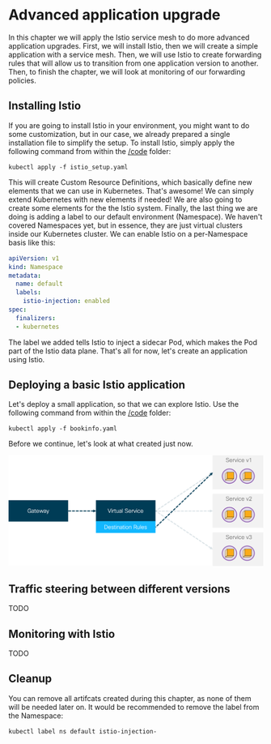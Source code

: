 # Advanced application upgrade
In this chapter we will apply the Istio service mesh to do more advanced application upgrades. First, we will install Istio, then we will create a simple application with a service mesh. Then, we will use Istio to create forwarding rules that will allow us to transition from one application version to another. Then, to finish the chapter, we will look at monitoring of our forwarding policies.

## Installing Istio
If you are going to install Istio in your environment, you might want to do some customization, but in our case, we already prepared a single installation file to simplify the setup. To install Istio, simply apply the following command from within the [/code](code/ "/code") folder:

```
kubectl apply -f istio_setup.yaml
```

This will create Custom Resource Definitions, which basically define new elements that we can use in Kubernetes. That's awesome! We can simply extend Kubernetes with new elements if needed! We are also going to create some elements for the the Istio system. Finally, the last thing we are doing is adding a label to our default environment (Namespace). We haven't covered Namespaces yet, but in essence, they are just virtual clusters inside our Kubernetes cluster. We can enable Istio on a per-Namespace basis like this:

```yaml
apiVersion: v1
kind: Namespace
metadata:
  name: default
  labels:
    istio-injection: enabled
spec:
  finalizers:
  - kubernetes
```

The label we added tells Istio to inject a sidecar Pod, which makes the Pod part of the Istio data plane. That's all for now, let's create an application using Istio.

## Deploying a basic Istio application
Let's deploy a small application, so that we can explore Istio. Use the following command from within the [/code](code/ "/code") folder:

```
kubectl apply -f bookinfo.yaml
```

Before we continue, let's look at what created just now.

![Istio Flow](img/istio_flow.png?raw=true "Istio Flow")




## Traffic steering between different versions
TODO

## Monitoring with Istio
TODO

## Cleanup
You can remove all artifcats created during this chapter, as none of them will be needed later on. It would be recommended to remove the label from the Namespace:

```
kubectl label ns default istio-injection-
```
